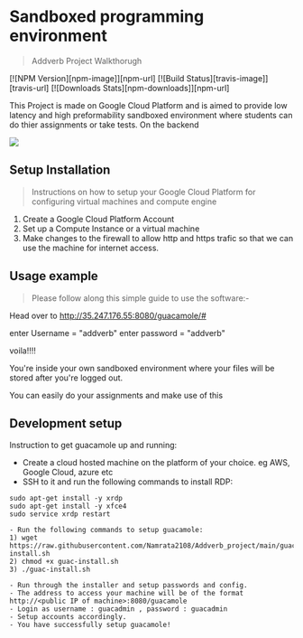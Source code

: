 # Sandboxed programming environment
> Addverb Project Walkthorugh

[![NPM Version][npm-image]][npm-url]
[![Build Status][travis-image]][travis-url]
[![Downloads Stats][npm-downloads]][npm-url]

This Project is made on Google Cloud Platform and is aimed to provide low latency and high preformability sandboxed environment where students can do thier assignments or take tests.
On the backend 

![](header.png)

## Setup Installation
>Instructions on how to setup your Google Cloud Platform for configuring virtual machines and compute engine

1) Create a Google Cloud Platform Account
2) Set up a Compute Instance or a virtual machine
3) Make changes to the firewall to allow http and https trafic so that we can use the machine for internet access.




## Usage example

>Please follow along this simple guide to use the software:-

Head over to http://35.247.176.55:8080/guacamole/#

enter Username = "addverb"
enter password = "addverb"

voila!!!!

You're inside your own sandboxed environment where your files will be stored after you're logged out.

You can easily do your assignments and make use of this 


## Development setup



Instruction to get guacamole up and running:
- Create a cloud hosted machine on the platform of your choice. eg AWS, Google Cloud, azure etc
- SSH to it and run the following commands to install RDP:

```sudo apt-get update
sudo apt-get install -y xrdp
sudo apt-get install -y xfce4
sudo service xrdp restart

- Run the following commands to setup guacamole:
1) wget https://raw.githubusercontent.com/Namrata2108/Addverb_project/main/guac-install.sh
2) chmod +x guac-install.sh
3) ./guac-install.sh

- Run through the installer and setup passwords and config.
- The address to access your machine will be of the format http://<public IP of machine>:8080/guacamole
- Login as username : guacadmin , password : guacadmin
- Setup accounts accordingly.
- You have successfully setup guacamole!
```
